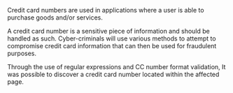 Credit card numbers are used in applications where a user is able to
purchase goods and/or services.

A credit card number is a sensitive
piece of information and should be handled as such. Cyber-criminals
will use various methods to attempt to compromise credit card
information that can then be used for fraudulent purposes.

Through
the use of regular expressions and CC number format validation,
It was possible to discover a credit card number located within the
affected page.